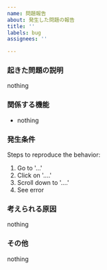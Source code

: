 ```yaml
---
name: 問題報告
about: 発生した問題の報告
title: ''
labels: bug
assignees: ''

---
```


### 起きた問題の説明
nothing

### 関係する機能
- nothing

### 発生条件
Steps to reproduce the behavior:
1. Go to '...'
2. Click on '....'
3. Scroll down to '....'
4. See error

### 考えられる原因
nothing

### その他
nothing
